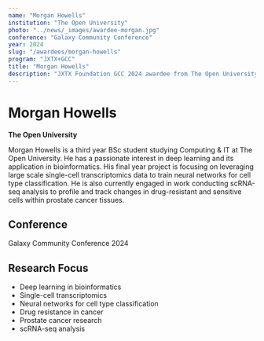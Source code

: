 ```yaml
---
name: "Morgan Howells"
institution: "The Open University"
photo: "../news/_images/awardee-morgan.jpg"
conference: "Galaxy Community Conference"
year: 2024
slug: "/awardees/morgan-howells"
program: "JXTX+GCC"
title: "Morgan Howells"
description: "JXTX Foundation GCC 2024 awardee from The Open University"
---
```


# Morgan Howells

**The Open University**

Morgan Howells is a third year BSc student studying Computing & IT at The Open University. He has a passionate interest in deep learning and its application in bioinformatics. His final year project is focusing on leveraging large scale single-cell transcriptomics data to train neural networks for cell type classification. He is also currently engaged in work conducting scRNA-seq analysis to profile and track changes in drug-resistant and sensitive cells within prostate cancer tissues.

## Conference
Galaxy Community Conference 2024

## Research Focus
- Deep learning in bioinformatics
- Single-cell transcriptomics
- Neural networks for cell type classification
- Drug resistance in cancer
- Prostate cancer research
- scRNA-seq analysis